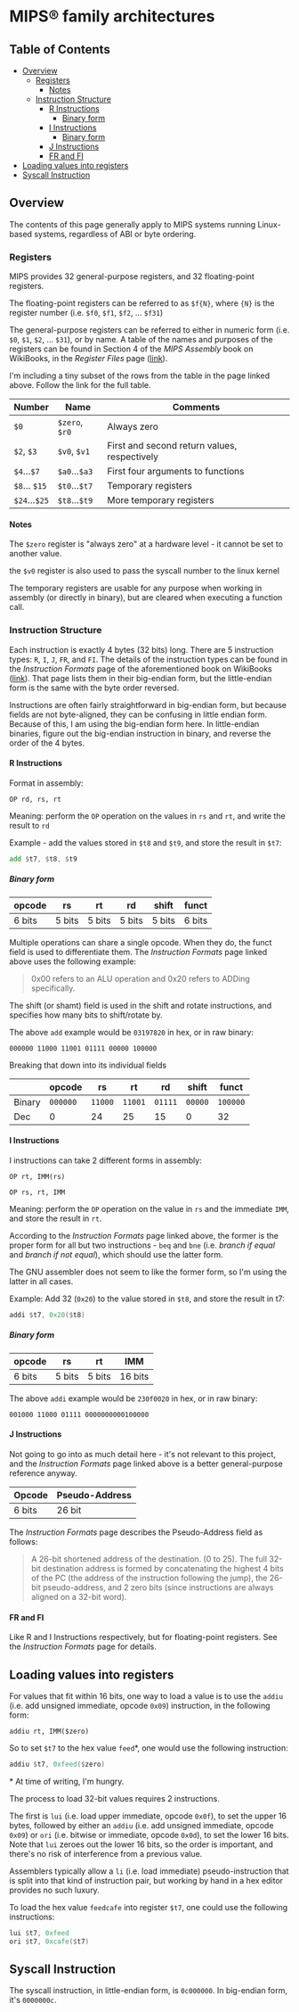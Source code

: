 # MIPS® family architectures

## Table of Contents

<!-- vim-markdown-toc GFM -->

* [Overview](#overview)
  * [Registers](#registers)
    * [Notes](#notes)
  * [Instruction Structure](#instruction-structure)
    * [R Instructions](#r-instructions)
      * [Binary form](#binary-form)
    * [I Instructions](#i-instructions)
      * [Binary form](#binary-form-1)
    * [J Instructions](#j-instructions)
    * [FR and FI](#fr-and-fi)
* [Loading values into registers](#loading-values-into-registers)
* [Syscall Instruction](#syscall-instruction)

<!-- vim-markdown-toc -->

## Overview

The contents of this page generally apply to MIPS systems running Linux-based systems, regardless of ABI or byte ordering.

### Registers

MIPS provides 32 general-purpose registers, and 32 floating-point registers.

The floating-point registers can be referred to as `$f{N}`, where `{N}` is the register number (i.e. `$f0`, `$f1`, `$f2`, … `$f31`)

The general-purpose registers can be referred to either in numeric form (i.e. `$0`, `$1`, `$2`, … `$31`), or by name. A table of the names and purposes of the registers can be found in Section 4 of the *MIPS Assembly* book on WikiBooks, in the *Register Files* page ([link](https://en.m.wikibooks.org/wiki/MIPS_Assembly/Register_File)).

I'm including a tiny subset of the rows from the table in the page linked above. Follow the link for the full table.

|Number       | Name           | Comments|
|-------------|----------------|-------------------|
|`$0`         | `$zero`, `$r0` | Always zero|
|`$2`, `$3`   | `$v0`, `$v1`   | First and second return values, respectively|
|`$4`…`$7`    | `$a0`…`$a3`    | First four arguments to functions|
|`$8`… `$15`  | `$t0`…`$t7`    | Temporary registers|
|`$24`…`$25`  | `$t8`…`$t9`    | More temporary registers|

#### Notes

The `$zero` register is "always zero" at a hardware level - it cannot be set to another value.

the `$v0` register is also used to pass the syscall number to the linux kernel

The temporary registers are usable for any purpose when working in assembly (or directly in binary), but are cleared when executing a function call.

### Instruction Structure

Each instruction is exactly 4 bytes (32 bits) long. There are 5 instruction types: `R`, `I`, `J`, `FR`, and `FI`. The details of the instruction types can be found in the *Instruction Formats* page of the aforementioned book on WikiBooks ([link](https://en.m.wikibooks.org/wiki/MIPS_Assembly/Instruction_Formats)). That page lists them in their big-endian form, but the little-endian form is the same with the byte order reversed.

Instructions are often fairly straightforward in big-endian form, but because fields are not byte-aligned, they can be confusing in little endian form. Because of this, I am using the big-endian form here. In little-endian binaries, figure out the big-endian instruction in binary, and reverse the order of the 4 bytes.


#### R Instructions

Format in assembly:
```
OP rd, rs, rt
````

Meaning: perform the `OP` operation on the values in `rs` and `rt`, and write the result to `rd`

Example - add the values stored in `$t8` and `$t9`, and store the result in `$t7`:

```asm
add $t7, $t8, $t9
```

##### Binary form

|opcode | rs     | rt     | rd     | shift  | funct|
|-------|--------|--------|--------|--------|-------|
|6 bits | 5 bits | 5 bits | 5 bits | 5 bits | 6 bits|

Multiple operations can share a single opcode. When they do, the funct field is used to differentiate them. The *Instruction Formats* page linked above uses the following example:

> 0x00 refers to an ALU operation and 0x20 refers to ADDing specifically.

The shift (or shamt) field is used in the shift and rotate instructions, and specifies how many bits to shift/rotate by.

The above `add` example would be `03197820` in hex, or in raw binary:

```
000000 11000 11001 01111 00000 100000
```

Breaking that down into its individual fields

|        | opcode   | rs      | rt      | rd      | shift   | funct    |
|--------|----------|---------|---------|---------|---------|----------|
| Binary | `000000` | `11000` | `11001` | `01111` | `00000` | `100000` |
| Dec    | 0        | 24      | 25      | 15      | 0       | 32       |

#### I Instructions

I instructions can take 2 different forms in assembly:

```
OP rt, IMM(rs)
```

```
OP rs, rt, IMM
```

Meaning: perform the `OP` operation on the value in `rs` and the immediate `IMM`, and store the result in `rt`.

According to the *Instruction Formats* page linked above, the former is the proper form for all but two instructions - `beq` and `bne` (i.e. *branch if equal* and *branch if not equal*), which should use the latter form.

The GNU assembler does not seem to like the former form, so I'm using the latter in all cases.

Example: Add 32 (`0x20`) to the value stored in `$t8`, and store the result in t7:

```asm
addi $t7, 0x20($t8)
```

##### Binary form

| opcode | rs     | rt     | IMM     |
|--------|--------|--------|---------|
| 6 bits | 5 bits | 5 bits | 16 bits |

The above `addi` example would be `230f0020` in hex, or in raw binary:

```
001000 11000 01111 0000000000100000
```

#### J Instructions

Not going to go into as much detail here - it's not relevant to this project, and the *Instruction Formats* page linked above is a better general-purpose reference anyway.

| Opcode | Pseudo-Address |
|--------|----------------|
| 6 bits | 26 bit         |

The *Instruction Formats* page describes the Pseudo-Address field as follows:

> A 26-bit shortened address of the destination. (0 to 25). The full 32-bit destination address is formed by concatenating the highest 4 bits of the PC (the address of the instruction following the jump), the 26-bit pseudo-address, and 2 zero bits (since instructions are always aligned on a 32-bit word).

#### FR and FI

Like R and I Instructions respectively, but for floating-point registers. See the *Instruction Formats* page for details.

## Loading values into registers

For values that fit within 16 bits, one way to load a value is to use the `addiu` (i.e. add unsigned immediate, opcode `0x09`) instruction, in the following form:

```
addiu rt, IMM($zero)
```

So to set `$t7` to the hex value `feed`\*, one would use the following instruction:

```asm
addiu $t7, 0xfeed($zero)
```

\* At time of writing, I'm hungry.

The process to load 32-bit values requires 2 instructions.

The first is `lui` (i.e. load upper immediate, opcode `0x0f`), to set the upper 16 bytes, followed by either an `addiu` (i.e. add unsigned immediate, opcode `0x09`) or `ori` (i.e. bitwise or immediate, opcode `0x0d`), to set the lower 16 bits. Note that `lui` zeroes out the lower 16 bits, so the order is important, and there's no risk of interference from a previous value.

Assemblers typically allow a `li` (i.e. load immediate) pseudo-instruction that is split into that kind of instruction pair, but working by hand in a hex editor provides no such luxury.

To load the hex value `feedcafe` into register `$t7`, one could use the following instructions:

```asm
lui $t7, 0xfeed
ori $t7, 0xcafe($t7)
```

## Syscall Instruction

The syscall instruction, in little-endian form, is `0c000000`. In big-endian form, it's `0000000c`.
